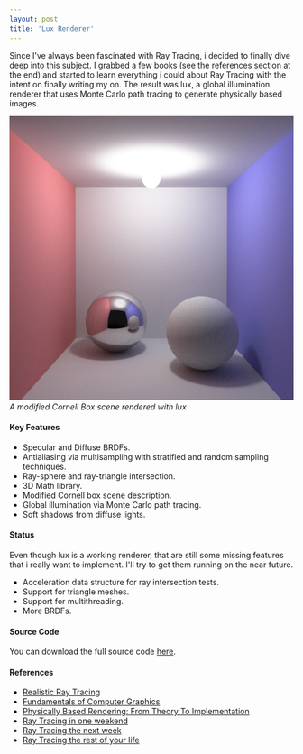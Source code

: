 ```yaml
---
layout: post
title: 'Lux Renderer'
---
```

Since I've always been fascinated with Ray Tracing, i decided to finally dive deep into this subject.
I grabbed a few books (see the references section at the end) and started to learn everything
i could about Ray Tracing with the intent on finally writing my on.
The result was lux, a global illumination renderer that uses Monte Carlo path tracing to
generate physically based images.

![alt text](../assets/img/projects/lux/cornell_box_256.png)
			*A modified Cornell Box scene rendered with lux*

#### Key Features
  - Specular and Diffuse BRDFs.
  - Antialiasing via multisampling with stratified and random sampling techniques.
  - Ray-sphere and ray-triangle intersection.
  - 3D Math library.
  - Modified Cornell box scene description.
  - Global illumination via Monte Carlo path tracing.
  - Soft shadows from diffuse lights.


#### Status
  Even though lux is a working renderer, that are still some missing features that
  i really want to implement. I'll try to get them running on the near future.
  - Acceleration data structure for ray intersection tests.
  - Support for triangle meshes.
  - Support for multithreading.
  - More BRDFs.

#### Source Code
  You can download the full source code [here](https://github.com/mateusgondim/lux).

#### References
  - [Realistic Ray Tracing](https://www.amazon.com/Realistic-Tracing-Second-Peter-Shirley/dp/1568814615)
  - [Fundamentals of Computer Graphics](https://www.amazon.com/Fundamentals-Computer-Graphics-Peter-Shirley/dp/1568814690)
  - [Physically Based Rendering: From Theory To Implementation](http://www.pbr-book.org/)
  - [Ray Tracing in one weekend](https://raytracing.github.io/)
  - [Ray Tracing the next week](https://raytracing.github.io/)
  - [Ray Tracing the rest of your life](https://raytracing.github.io/)
